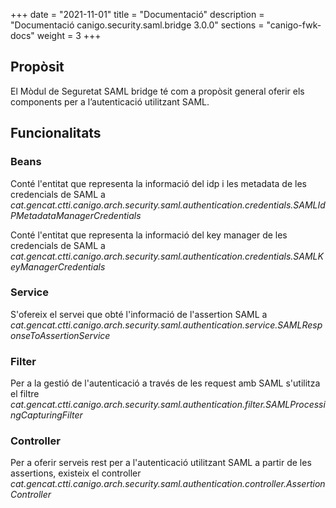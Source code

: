 +++
date        = "2021-11-01"
title       = "Documentació"
description = "Documentació canigo.security.saml.bridge 3.0.0"
sections    = "canigo-fwk-docs"
weight      = 3
+++

## Propòsit

El Mòdul de Seguretat SAML bridge té com a propòsit general oferir els components per a l’autenticació utilitzant SAML.

## Funcionalitats

### Beans

Conté l'entitat que representa la informació del idp i les metadata de les credencials de SAML a  *cat.gencat.ctti.canigo.arch.security.saml.authentication.credentials.SAMLIdPMetadataManagerCredentials*

Conté l'entitat que representa la informació del key manager de les credencials de SAML a *cat.gencat.ctti.canigo.arch.security.saml.authentication.credentials.SAMLKeyManagerCredentials*

### Service

S'ofereix el servei que obté l'informació de l'assertion SAML a *cat.gencat.ctti.canigo.arch.security.saml.authentication.service.SAMLResponseToAssertionService*

### Filter

Per a la gestió de l'autenticació a través de les request amb SAML s'utilitza el filtre *cat.gencat.ctti.canigo.arch.security.saml.authentication.filter.SAMLProcessingCapturingFilter*

### Controller

Per a oferir serveis rest per a l'autenticació utilitzant SAML a partir de les assertions, existeix el controller *cat.gencat.ctti.canigo.arch.security.saml.authentication.controller.AssertionController*
